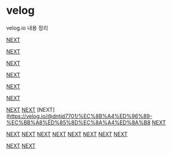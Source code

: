 # velog
velog.io 내용 정리 




[NEXT](https://velog.io/@dntjd7701/React-Immutability%EB%B6%88%EB%B3%80%EC%84%B1-of-Components-State)

[NEXT](https://velog.io/@dntjd7701/React-Context-API-%EC%82%AC%EC%9A%A9%ED%95%98%EA%B8%B0-React.createContext)

[NEXT](https://velog.io/@dntjd7701/Spring-Security-google-api)

[NEXT](https://velog.io/@dntjd7701/React-Component-LifeCycle)

[NEXT](https://velog.io/@dntjd7701/React-State)

[NEXT](https://velog.io/@dntjd7701/React-Event-State-1)


[NEXT](https://velog.io/@dntjd7701/component-styling)
[NEXT](https://velog.io/@dntjd7701/React-style-%EC%84%A4%EC%A0%95)
[NEXT](https://velog.io/@dntjd7701/%EC%8B%A4%ED%96%89-%EC%BB%A8%ED%85%8D%EC%8A%A4%ED%8A%B8
[NEXT](https://velog.io/@dntjd7701/%EC%9B%B9%ED%8C%A95Webpack-%EC%84%A4%EC%A0%95%ED%95%98%EA%B8%B0)

[NEXT](https://velog.io/@dntjd7701/Babel-practice1)
[NEXT](https://velog.io/@dntjd7701/Babel-practice2)
[NEXT](https://velog.io/@dntjd7701/Babel-practice3-plugin)
[NEXT](https://velog.io/@dntjd7701/Babel-practice4-preset)
[NEXT](https://velog.io/@dntjd7701/Babel-%EA%B0%9C%EB%85%90-%EC%A0%95%EB%A6%AC)
[NEXT](https://velog.io/@dntjd7701/Babel-install-config-basic)
[NEXT](https://velog.io/@dntjd7701/JSP-9%EA%B0%80%EC%A7%80-%EA%B8%B0%EB%B3%B8-%EA%B0%9D%EC%B2%B4-session-%EA%B3%BC-application%EC%9D%98-%EC%B0%A8%EC%9D%B4%EC%A0%90)
[NEXT](https://velog.io/@dntjd7701/webpack)



[NEXT](https://velog.io/@dntjd7701/NET-SSH)
[NEXT](https://velog.io/@dntjd7701/JAVA-io%EC%99%80-nio)

